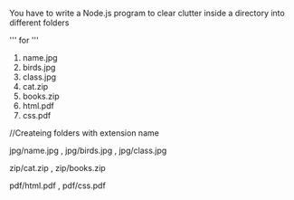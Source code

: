 You have to write a Node.js program to clear clutter inside a directory into different folders

'''
for
''' 

1. name.jpg
2. birds.jpg
3. class.jpg
4. cat.zip
5. books.zip
6. html.pdf
7. css.pdf

//Createing folders with extension name

jpg/name.jpg , jpg/birds.jpg , jpg/class.jpg

zip/cat.zip , zip/books.zip

pdf/html.pdf , pdf/css.pdf